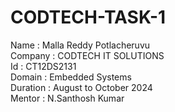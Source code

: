 # CODTECH-TASK-1

Name : Malla Reddy Potlacheruvu                                                           
Company : CODTECH IT SOLUTIONS                                                            
Id : CT12DS2131                                                                           
Domain : Embedded Systems                                                                 
Duration : August to October 2024                                                         
Mentor : N.Santhosh Kumar                                                                  


